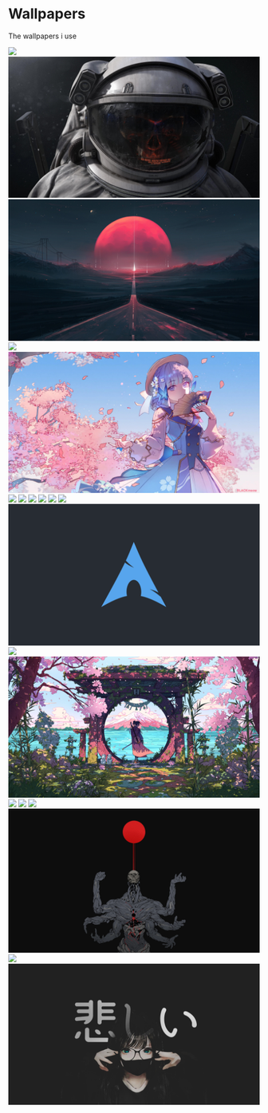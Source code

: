 # Wallpapers

The wallpapers i use

![](uzboctaz2cma1.png)
![](3uwkgbwynida1.jpg)
![](alena-aenami-escape-hd.jpg)
![](398400.jpg)
![](l9ne5e1j9sia1.jpg)
![](wallpaperbetter.com_1920x1080.jpg)
![](38da7503a41751b5ffcf1c52b84c4289.jpg)
![](wallhaven-9mjoy1.png)
![](warrior-anime-girl-5k-uo-1920x1080.jpg)
![](1107810.jpg)
![](1183168.jpg)
![](od_arch.png)
![](973129.jpg)
![](voyager-tophx-panda-cover-fa-samurai-individual.jpg)
![](pc-img7crop.jpg)
![](zaonaosxfnq81.jpg)
![](FIpxSwxaQAkpsQH.jpeg)
![](AmCGzkL.png)
![](90776365_p0.jpg)
![](9dy0gvxq7fl61.png)